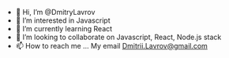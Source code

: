 - 👋 Hi, I’m @DmitryLavrov
- 👀 I’m interested in Javascript
- 🌱 I’m currently learning React
- 💞️ I’m looking to collaborate on Javascript, React, Node.js stack
- 📫 How to reach me ... My email Dmitrii.Lavrov@gmail.com

<!---
DmitryLavrov/DmitryLavrov is a ✨ special ✨ repository because its `README.md` (this file) appears on your GitHub profile.
You can click the Preview link to take a look at your changes.
--->
